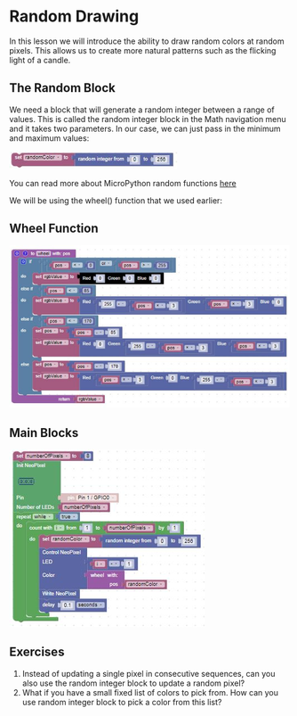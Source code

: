 # Random Drawing

In this lesson we will introduce the ability to draw random colors at random pixels.  This allows us to create more natural patterns such as the flicking light of a candle.

## The Random Block

We need a block that will generate a random integer between a range of values. This is called the random integer block in the Math navigation menu and it takes two parameters.  In our case, we can just pass in the minimum and maximum values:

![Random Block](../img/randomBlock.jpg)

You can read more about MicroPython random functions [here](https://docs.micropython.org/en/latest/library/random.html)

We will be using the wheel() function that we used earlier:

## Wheel Function

![Wheel Blocks](../img/wheelBlocks.jpg)

## Main Blocks

![Main Random Blocks](../img/randomMainBlocks.jpg)

## Exercises

1. Instead of updating a single pixel in consecutive sequences, can you also use the
random integer block to update a random pixel?
2. What if you have a small fixed list of colors to pick from.  How can you use random integer block to pick a color from this list?